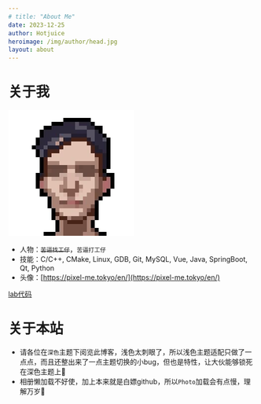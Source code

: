 ```yaml
---
# title: "About Me"
date: 2023-12-25
author: Hotjuice
heroimage: /img/author/head.jpg
layout: about
---
```

# 关于我
![](/img/author/head.jpg)
* 人物：~~`苦逼找工仔`~~，`苦逼打工仔`
* 技能：C/C++, CMake, Linux, GDB, Git, MySQL, Vue, Java, SpringBoot, Qt, Python
* 头像：[https://pixel-me.tokyo/en/](https://pixel-me.tokyo/en/)

[lab代码](https://github.com/O-A-P/6.S081)
# 关于本站
<!-- {{<headmap>}} -->
* 请各位在`深色`主题下阅览此博客，浅色太刺眼了，所以浅色主题适配只做了一点点，而且还整出来了一点主题切换的小bug，但也是特性，让大伙能够锁死在深色主题上🤗
* 相册懒加载不好使，加上本来就是白嫖github，所以`Photo`加载会有点慢，理解万岁🙂
<!-- 短代码加多了，字数统计不准 -->
<!-- * `所有文章`加起来约 {{< wordCount "posts" >}} -->
